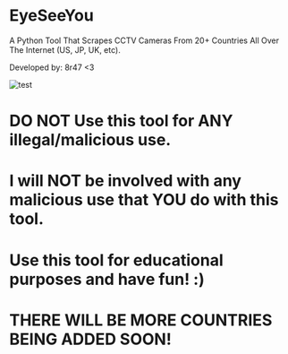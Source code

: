 # EyeSeeYou
A Python Tool That Scrapes CCTV Cameras From 20+ Countries All Over The Internet (US, JP, UK, etc).

Developed by: 8r47 <3

![test](https://github.com/8r47/EyeSeeYou/assets/110374818/324e6965-c994-4e14-ac09-1f3e3c6b1fa3)

# DO NOT Use this tool for ANY illegal/malicious use.
# I will NOT be involved with any malicious use that YOU do with this tool.

# Use this tool for educational purposes and have fun! :)

# THERE WILL BE MORE COUNTRIES BEING ADDED SOON!
